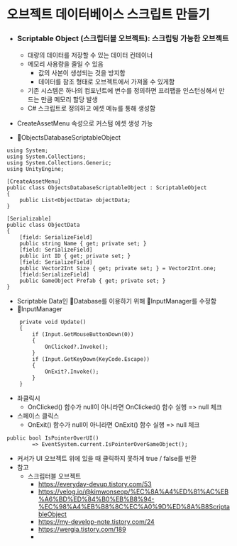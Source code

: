 # 오브젝트 데이터베이스 스크립트 만들기

- ### Scriptable Object (스크립터블 오브젝트): 스크립팅 가능한 오브젝트
	- 대량의 데이터를 저장할 수 있는 데이터 컨테이너
	- 메모리 사용량을 줄일 수 있음
		- 값의 사본이 생성되는 것을 방지함
		- 데이터를 참조 형태로 오브젝트에서 가져올 수 있게함
	- 기존 시스템은 하나의 컴포넌트에 변수를 정의하면 프리팹을 인스턴싱해서 만드는 만큼 메모리 할당 발생
	- C# 스크립트로 정의하고 에셋 메뉴를 통해 생성함

- CreateAssetMenu 속성으로 커스텀 에셋 생성 가능
- 📜ObjectsDatabaseScriptableObject
```
using System;
using System.Collections;
using System.Collections.Generic;
using UnityEngine;

[CreateAssetMenu]
public class ObjectsDatabaseScriptableObject : ScriptableObject
{
    public List<ObjectData> objectData;
}

[Serializable]
public class ObjectData
{
    [field: SerializeField]
    public string Name { get; private set; }
    [field: SerializeField]
    public int ID { get; private set; }
    [field: SerializeField]
    public Vector2Int Size { get; private set; } = Vector2Int.one;
    [field:SerializeField]
    public GameObject Prefab { get; private set; }
}

```

- Scriptable Data인 📜Database를 이용하기 위해 📜InputManager를 수정함
- 📜InputManager
```
    private void Update()
    {
        if (Input.GetMouseButtonDown(0))
        {
            OnClicked?.Invoke();
        }
        if (Input.GetKeyDown(KeyCode.Escape))
        {
            OnExit?.Invoke();
        }
    }
```
- 좌클릭시
	- OnClicked() 함수가 null이 아니라면 OnClicked() 함수 실행 => null 체크
- 스페이스 클릭스
	- OnExit() 함수가 null이 아니라면 OnExit() 함수 실행 => null 체크

```
public bool IsPointerOverUI()
        => EventSystem.current.IsPointerOverGameObject();
```
- 커서가 UI 오브젝트 위에 있을 때 클릭하지 못하게 true / false를 반환 
- 참고
	- 스크립터블 오브젝트
		- https://everyday-devup.tistory.com/53 
		- https://velog.io/@kimwonseop/%EC%8A%A4%ED%81%AC%EB%A6%BD%ED%84%B0%EB%B8%94-%EC%98%A4%EB%B8%8C%EC%A0%9D%ED%8A%B8ScriptableObject
		- https://my-develop-note.tistory.com/24
		- https://wergia.tistory.com/189
		- 